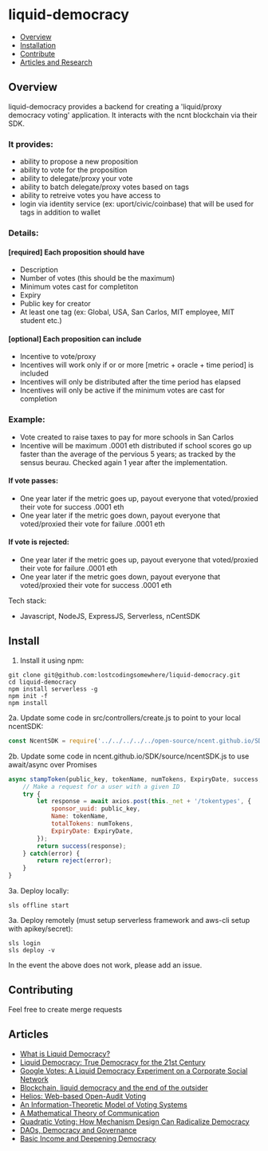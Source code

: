 # liquid-democracy

 * [Overview](#overview)
 * [Installation](#install)
 * [Contribute](#contributing)
 * [Articles and Research](#articles)

## Overview

liquid-democracy provides a backend for creating a 'liquid/proxy democracy voting' application. It interacts with the ncnt blockchain via their SDK.

### It provides:
- ability to propose a new proposition
- ability to vote for the proposition
- ability to delegate/proxy your vote
- ability to batch delegate/proxy votes based on tags
- ability to retreive votes you have access to
- login via identity service (ex: uport/civic/coinbase) that will be used for tags in addition to wallet

### Details:
#### [required] Each proposition should have
*  Description
* Number of votes (this should be the maximum)
* Minimum votes cast for completiton
* Expiry
* Public key for creator
* At least one tag (ex: Global, USA, San Carlos, MIT employee, MIT student etc.)

#### [optional] Each proposition can include
* Incentive to vote/proxy
* Incentives will work only if or or more [metric + oracle + time period] is included
* Incentives will only be distributed after the time period has elapsed
* Incentives will only be active if the minimum votes are cast for completion

### Example:
* Vote created to raise taxes to pay for more schools in San Carlos
* Incentive will be maximum .0001 eth distributed if school scores go up faster than the average of the pervious 5 years; as tracked by the sensus beurau. Checked again 1 year after the implementation.
#### If vote passes:
* One year later if the metric goes up, payout everyone that voted/proxied their vote for success .0001 eth
* One year later if the metric goes down, payout everyone that voted/proxied their vote for failure .0001 eth
#### If vote is rejected:
* One year later if the metric goes up, payout everyone that voted/proxied their vote for failure .0001 eth
* One year later if the metric goes down, payout everyone that voted/proxied their vote for success .0001 eth

Tech stack:
- Javascript, NodeJS, ExpressJS, Serverless, nCentSDK

## Install

1. Install it using npm:
  ```shell
  git clone git@github.com:lostcodingsomewhere/liquid-democracy.git
  cd liquid-democracy
  npm install serverless -g
  npm init -f
  npm install
  ```

2a. Update some code in src/controllers/create.js to point to your local ncentSDK:
  ```js
  const NcentSDK = require('../../../../../open-source/ncent.github.io/SDK/source/ncentSDK');
  ```

2b. Update some code in ncent.github.io/SDK/source/ncentSDK.js to use await/async over Promises
  ```js
  async stampToken(public_key, tokenName, numTokens, ExpiryDate, success, reject) {
      // Make a request for a user with a given ID
      try {
          let response = await axios.post(this._net + '/tokentypes', {
              sponsor_uuid: public_key,
              Name: tokenName,
              totalTokens: numTokens,
              ExpiryDate: ExpiryDate,          
          });
          return success(response);
      } catch(error) {
          return reject(error);
      }
  }
  ```

3a. Deploy locally:
  ```shell
  sls offline start
  ```

3a. Deploy remotely (must setup serverless framework and aws-cli setup with apikey/secret):
  ```shell
  sls login
  sls deploy -v
  ```

In the event the above does not work, please add an issue.

## Contributing
Feel free to create merge requests

## Articles
* [What is Liquid Democracy?](https://blog.united.vote/2016/09/21/what-is-liquid-democracy/)
* [Liquid Democracy: True Democracy for the 21st Century](https://medium.com/organizer-sandbox/liquid-democracy-true-democracy-for-the-21st-century-7c66f5e53b6f)
* [Google Votes: A Liquid Democracy Experiment
on a Corporate Social Network](https://www.tdcommons.org/cgi/viewcontent.cgi?article=1092&context=dpubs_series)
* [Blockchain, liquid democracy and the end of the outsider](https://words.democracy.earth/blockchain-liquid-democracy-and-the-end-of-the-outsider-a171a0e11816)
* [Helios: Web-based Open-Audit Voting](https://www.usenix.org/legacy/event/sec08/tech/full_papers/adida/adida.pdf)
* [An Information-Theoretic Model of Voting Systems](https://www.semanticscholar.org/paper/An-Information-Theoretic-Model-of-Voting-Systems-Hosp-Vora/24d55c866a7317dae11d37518b312ee460bc33d3)
* [A Mathematical Theory of Communication](http://math.harvard.edu/~ctm/home/text/others/shannon/entropy/entropy.pdf)
* [Quadratic Voting: How Mechanism Design Can Radicalize Democracy](https://papers.ssrn.com/sol3/papers.cfm?abstract_id=2003531)
* [DAOs, Democracy and Governance](http://merkle.com/papers/DAOdemocracyDraft.pdf)
* [Basic Income and Deepening Democracy](https://basicincome.org/bien/pdf/munich2012/Choi.pdf)

